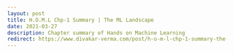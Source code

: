 ```yaml
---
layout: post
title: H.O.M.L Chp-1 Summary | The ML Landscape
date: 2021-03-27
description: Chapter summary of Hands on Machine Learning
redirect: https://www.divakar-verma.com/post/h-o-m-l-chp-1-summary-the-ml-landscape
---
```

